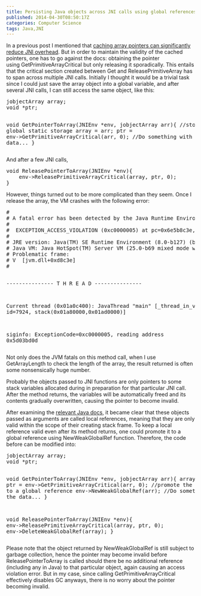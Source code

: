 ```yaml
---
title: Persisting Java objects across JNI calls using global references
published: 2014-04-30T08:50:17Z
categories: Computer Science
tags: Java,JNI
---
```


<p>In a previous post I mentioned that <a title="Eliminating JNI overhead: tricks and trade-offs" href="http://www.thinkingandcomputing.com/2014/03/30/eliminating-jni-overhead/">caching array pointers can significantly reduce JNI overhead</a>. But in order to maintain the validity of the cached pointers, one has to go against the docs: obtaining the pointer using GetPrimitiveArrayCritical but only releasing it sporadically. This entails that the critical section created between Get and ReleasePrimitiveArray has to span across multiple JNI calls. Initially I thought it would be a trivial task since I could just save the array object into a global variable, and after several JNI calls, I can still access the same object, like this:</p>
<pre lang="c++" toolbar="false">jobjectArray array;
void *ptr;

void GetPointerToArray(JNIEnv *env, jobjectArray arr){
    //store into global static storage
    array = arr;
    ptr = env-&gt;GetPrimitiveArrayCritical(arr, 0);
    //Do something with the data...
}
</pre>
<p>And after a few JNI calls,</p>
<pre lang="c++" toolbar="false">void ReleasePointerToArray(JNIEnv *env){
    env-&gt;ReleasePrimitiveArrayCritical(array, ptr, 0);
}
</pre>
<p>However, things turned out to be more complicated than they seem. Once I release the array, the VM crashes with the following error:</p><!--more-->
<pre toolbar="false">#
# A fatal error has been detected by the Java Runtime Environment:
#
#  EXCEPTION_ACCESS_VIOLATION (0xc0000005) at pc=0x6e5b8c3e, pid=8148, tid=7924
#
# JRE version: Java(TM) SE Runtime Environment (8.0-b127) (build 1.8.0-b127)
# Java VM: Java HotSpot(TM) Server VM (25.0-b69 mixed mode windows-x86 )
# Problematic frame:
# V  [jvm.dll+0xd8c3e]
#

---------------  T H R E A D  ---------------

Current thread (0x01a0c400):  JavaThread "main" [_thread_in_vm, id=7924, stack(0x01a80000,0x01ad0000)]

siginfo: ExceptionCode=0xc0000005, reading address 0x5d03bd0d</pre>
<p>Not only does the JVM fatals on this method call, when I use GetArrayLength to check the length of the array, the result returned is often some nonsensically huge number.</p>
<p>Probably the objects passed to JNI functions are only pointers to some stack variables allocated during in preparation for that particular JNI call. After the method returns, the variables will be automatically freed and its contents gradually overwritten, causing the pointer to become invalid.</p>
<p>After examining the <a href="http://publib.boulder.ibm.com/infocenter/javasdk/v6r0/index.jsp?topic=%2Fcom.ibm.java.doc.diagnostics.60%2Fdiag%2Funderstanding%2Fjni_refs.html" target="_blank">relevant Java docs</a>, it became clear that these objects passed as arguments are called local references, meaning that they are only valid within the scope of their creating stack frame. To keep a local reference valid even after its method returns, one could promote it to a global reference using NewWeakGlobalRef function. Therefore, the code before can be modified into:</p>
<pre lang="c++" toolbar="false">jobjectArray array;
void *ptr;

void GetPointerToArray(JNIEnv *env, jobjectArray arr){
    array = arr;
    ptr = env-&gt;GetPrimitiveArrayCritical(arr, 0);
    //promote the reference to a global reference
    env-&gt;NewWeakGlobalRef(arr);
    //Do something with the data...
}

void ReleasePointerToArray(JNIEnv *env){
    env-&gt;ReleasePrimitiveArrayCritical(array, ptr, 0);
    env-&gt;DeleteWeakGlobalRef(array);
}
</pre>
<p>Please note that the object returned by NewWeakGlobalRef is still subject to garbage collection, hence the pointer may become invalid before ReleasePointerToArray is called should there be no additional reference (including any in Java) to that particular object, again causing an access violation error. But in my case, since calling GetPrimitiveArrayCritical effectively disables GC anyways, there is no worry about the pointer becoming invalid.</p>

